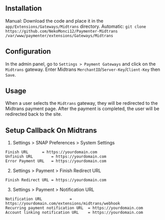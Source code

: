 ## Installation
Manual: Download the code and place it in the `app/Extensions/Gateways/Midtrans` directory.
Automatic: `git clone https://github.com/NekoMonci12/Paymenter-Midtrans /var/www/paymenter/extensions/Gateways/Midtrans`

## Configuration
In the admin panel, go to `Settings > Payment Gateways` and click on the `Midtrans` gateway. Enter Midtrans `MerchantID`/`Server-Key`/`Client-Key` then `Save`.

## Usage
When a user selects the `Midtrans` gateway, they will be redirected to the Midtrans payment page. After the payment is completed, the user will be redirected back to the site. 

## Setup Callback On Midtrans
1. Settings > SNAP Preferences > System Settings
```
Finish URL		= https://yourdomain.com
Unfinish URL		= https://yourdomain.com
Error Payment URL 	= https://yourdomain.com
```
2. Settings > Payment > Finish Redirect URL
```
Finish Redirect URL	= https://yourdomain.com
```
3. Settings > Payment > Notification URL
```
Notification URL			= https://yourdomain.com/extensions/midtrans/webhook
Recurring payment notification URL	= https://yourdomain.com
Account linking notification URL	= https://yourdomain.com
```